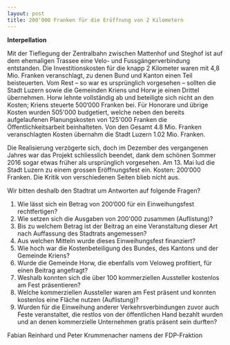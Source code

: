 ```yaml
---
layout: post
title: 200‘000 Franken für die Eröffnung von 2 Kilometern
---
```


**Interpellation**

Mit der Tieflegung der Zentralbahn zwischen Mattenhof und Steghof ist auf dem ehemaligen Trassee eine Velo- und Fussgängerverbindung entstanden. Die Investitionskosten für die knapp 2 Kilometer waren mit 4,8 Mio. Franken veranschlagt, zu denen Bund und Kanton einen Teil beisteuerten. Vom Rest – so war es ursprünglich vorgesehen – sollten die Stadt Luzern sowie die Gemeinden Kriens und Horw je einen Drittel übernehmen. Horw lehnte vollständig ab und beteiligte sich nicht an den Kosten; Kriens steuerte 500‘000 Franken bei. Für Honorare und übrige Kosten wurden 505'000 budgetiert, welche neben den bereits aufgelaufenen Planungskosten von 125'000 Franken die Öffentlichkeitsarbeit beinhalteten. Von den Gesamt 4.8 Mio. Franken veranschlagten Kosten übernahm die Stadt Luzern 1.02 Mio. Franken.

Die Realisierung verzögerte sich, doch im Dezember des vergangenen Jahres war das Projekt schliesslich beendet, dank dem schönen Sommer 2016 sogar etwas früher als ursprünglich vorgesehen. Am 13. Mai lud die Stadt Luzern zu einem grossen Eröffnungsfest ein. Kosten: 200‘000 Franken. Die Kritik von verschiedenen Seiten blieb nicht aus.

Wir bitten deshalb den Stadtrat um Antworten auf folgende Fragen?

1. Wie lässt sich ein Betrag von 200‘000 für ein Einweihungsfest rechtfertigen?
2. Wie setzen sich die Ausgaben von 200'000 zusammen (Auflistung)?
3. Bis zu welchem Betrag ist der Beitrag an eine Veranstaltung dieser Art nach Auffassung des Stadtrats angemessen?
4. Aus welchen Mitteln wurde dieses Einweihungsfest finanziert?
5. Wie hoch war die Kostenbeteiligung des Bundes, des Kantons und der Gemeinde Kriens?
6. Wurde die Gemeinde Horw, die ebenfalls vom Veloweg profitiert, für einen Beitrag angefragt?
7. Weshalb konnten sich die über 100 kommerziellen Aussteller kostenlos am Fest präsentieren?
8. Welche kommerziellen Aussteller waren am Fest präsent und konnten kostenlos eine Fläche nutzen (Auflistung)?
9. Wurden für die Einweihung anderer Verkehrsverbindungen zuvor auch Feste veranstaltet, die restlos von der öffentlichen Hand bezahlt wurden und an denen kommerzielle Unternehmen gratis präsent sein durften?

Fabian Reinhard und Peter Krummenacher namens der FDP-Fraktion